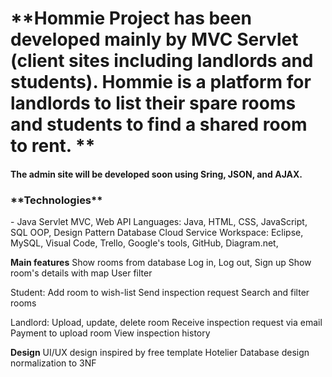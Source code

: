 <h1>**Hommie Project has been developed mainly by MVC Servlet (client sites including landlords and students).
Hommie is a platform for landlords to list their spare rooms and students to find a shared room to rent. **</h1>

<h4>The admin site will be developed soon using Sring, JSON, and AJAX.</h4>

<h3>**Technologies**</h3>
-&nbsp;Java Servlet MVC, Web API
Languages: Java, HTML, CSS, JavaScript, SQL
OOP, Design Pattern
Database Cloud Service 
Workspace: Eclipse, MySQL, Visual Code, Trello, Google's tools, GitHub, Diagram.net, 


**Main features**
Show rooms from database
Log in, Log out, Sign up
Show room's details with map
User filter

Student:
Add room to wish-list
Send inspection request
Search and filter rooms

Landlord:
Upload, update, delete room
Receive inspection request via email
Payment to upload room 
View inspection history


**Design**
UI/UX design inspired by free template Hotelier 
Database design normalization to 3NF


